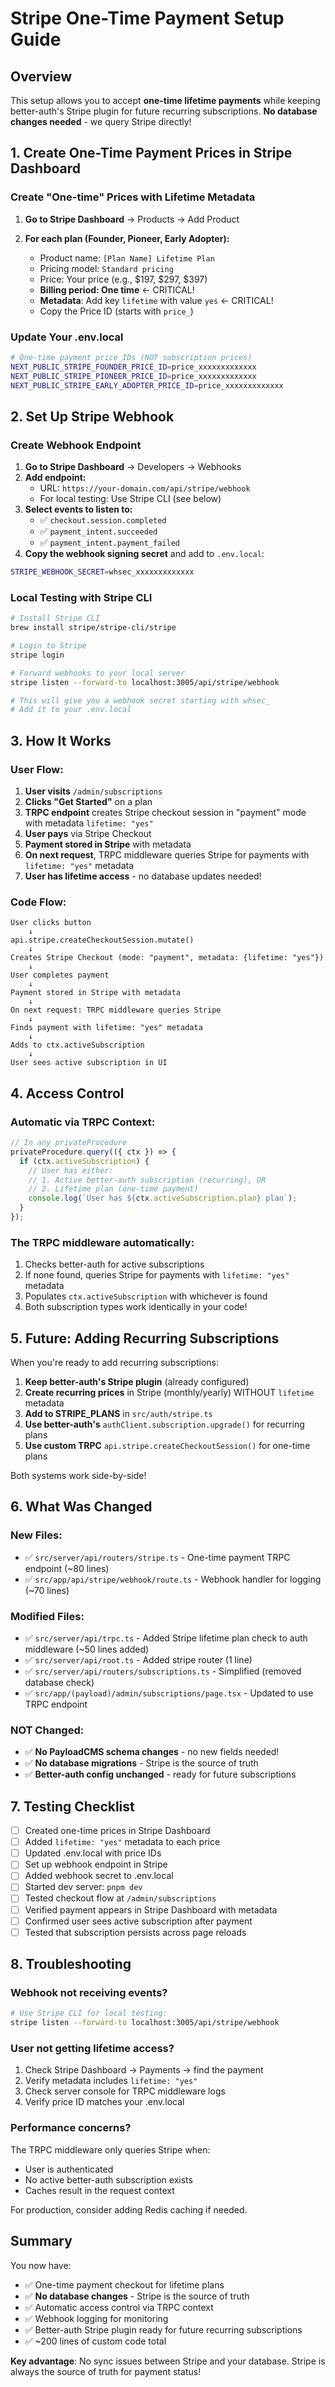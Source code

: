 # Stripe One-Time Payment Setup Guide

## Overview

This setup allows you to accept **one-time lifetime payments** while keeping better-auth's Stripe plugin for future recurring subscriptions. **No database changes needed** - we query Stripe directly!

## 1. Create One-Time Payment Prices in Stripe Dashboard

### Create "One-time" Prices with Lifetime Metadata

1. **Go to Stripe Dashboard** → Products → Add Product

2. **For each plan (Founder, Pioneer, Early Adopter):**
   - Product name: `[Plan Name] Lifetime Plan`
   - Pricing model: `Standard pricing`
   - Price: Your price (e.g., $197, $297, $397)
   - **Billing period: One time** ← CRITICAL!
   - **Metadata**: Add key `lifetime` with value `yes` ← CRITICAL!
   - Copy the Price ID (starts with `price_`)

### Update Your .env.local

```bash
# One-time payment price IDs (NOT subscription prices)
NEXT_PUBLIC_STRIPE_FOUNDER_PRICE_ID=price_xxxxxxxxxxxxx
NEXT_PUBLIC_STRIPE_PIONEER_PRICE_ID=price_xxxxxxxxxxxxx
NEXT_PUBLIC_STRIPE_EARLY_ADOPTER_PRICE_ID=price_xxxxxxxxxxxxx
```

## 2. Set Up Stripe Webhook

### Create Webhook Endpoint

1. **Go to Stripe Dashboard** → Developers → Webhooks
2. **Add endpoint:**
   - URL: `https://your-domain.com/api/stripe/webhook`
   - For local testing: Use Stripe CLI (see below)
3. **Select events to listen to:**
   - ✅ `checkout.session.completed`
   - ✅ `payment_intent.succeeded`
   - ✅ `payment_intent.payment_failed`
4. **Copy the webhook signing secret** and add to `.env.local`:

```bash
STRIPE_WEBHOOK_SECRET=whsec_xxxxxxxxxxxxx
```

### Local Testing with Stripe CLI

```bash
# Install Stripe CLI
brew install stripe/stripe-cli/stripe

# Login to Stripe
stripe login

# Forward webhooks to your local server
stripe listen --forward-to localhost:3005/api/stripe/webhook

# This will give you a webhook secret starting with whsec_
# Add it to your .env.local
```

## 3. How It Works

### User Flow:

1. **User visits** `/admin/subscriptions`
2. **Clicks "Get Started"** on a plan
3. **TRPC endpoint** creates Stripe checkout session in "payment" mode with metadata `lifetime: "yes"`
4. **User pays** via Stripe Checkout
5. **Payment stored in Stripe** with metadata
6. **On next request**, TRPC middleware queries Stripe for payments with `lifetime: "yes"` metadata
7. **User has lifetime access** - no database updates needed!

### Code Flow:

```
User clicks button
    ↓
api.stripe.createCheckoutSession.mutate()
    ↓
Creates Stripe Checkout (mode: "payment", metadata: {lifetime: "yes"})
    ↓
User completes payment
    ↓
Payment stored in Stripe with metadata
    ↓
On next request: TRPC middleware queries Stripe
    ↓
Finds payment with lifetime: "yes" metadata
    ↓
Adds to ctx.activeSubscription
    ↓
User sees active subscription in UI
```

## 4. Access Control

### Automatic via TRPC Context:

```typescript
// In any privateProcedure
privateProcedure.query(({ ctx }) => {
  if (ctx.activeSubscription) {
    // User has either:
    // 1. Active better-auth subscription (recurring), OR
    // 2. Lifetime plan (one-time payment)
    console.log(`User has ${ctx.activeSubscription.plan} plan`);
  }
});
```

### The TRPC middleware automatically:

1. Checks better-auth for active subscriptions
2. If none found, queries Stripe for payments with `lifetime: "yes"` metadata
3. Populates `ctx.activeSubscription` with whichever is found
4. Both subscription types work identically in your code!

## 5. Future: Adding Recurring Subscriptions

When you're ready to add recurring subscriptions:

1. **Keep better-auth's Stripe plugin** (already configured)
2. **Create recurring prices** in Stripe (monthly/yearly) WITHOUT `lifetime` metadata
3. **Add to STRIPE_PLANS** in `src/auth/stripe.ts`
4. **Use better-auth's** `authClient.subscription.upgrade()` for recurring plans
5. **Use custom TRPC** `api.stripe.createCheckoutSession()` for one-time plans

Both systems work side-by-side!

## 6. What Was Changed

### New Files:

- ✅ `src/server/api/routers/stripe.ts` - One-time payment TRPC endpoint (~80 lines)
- ✅ `src/app/api/stripe/webhook/route.ts` - Webhook handler for logging (~70 lines)

### Modified Files:

- ✅ `src/server/api/trpc.ts` - Added Stripe lifetime plan check to auth middleware (~50 lines added)
- ✅ `src/server/api/root.ts` - Added stripe router (1 line)
- ✅ `src/server/api/routers/subscriptions.ts` - Simplified (removed database check)
- ✅ `src/app/(payload)/admin/subscriptions/page.tsx` - Updated to use TRPC endpoint

### NOT Changed:

- ✅ **No PayloadCMS schema changes** - no new fields needed!
- ✅ **No database migrations** - Stripe is the source of truth
- ✅ **Better-auth config unchanged** - ready for future subscriptions

## 7. Testing Checklist

- [ ] Created one-time prices in Stripe Dashboard
- [ ] Added `lifetime: "yes"` metadata to each price
- [ ] Updated .env.local with price IDs
- [ ] Set up webhook endpoint in Stripe
- [ ] Added webhook secret to .env.local
- [ ] Started dev server: `pnpm dev`
- [ ] Tested checkout flow at `/admin/subscriptions`
- [ ] Verified payment appears in Stripe Dashboard with metadata
- [ ] Confirmed user sees active subscription after payment
- [ ] Tested that subscription persists across page reloads

## 8. Troubleshooting

### Webhook not receiving events?

```bash
# Use Stripe CLI for local testing:
stripe listen --forward-to localhost:3005/api/stripe/webhook
```

### User not getting lifetime access?

1. Check Stripe Dashboard → Payments → find the payment
2. Verify metadata includes `lifetime: "yes"`
3. Check server console for TRPC middleware logs
4. Verify price ID matches your .env.local

### Performance concerns?

The TRPC middleware only queries Stripe when:

- User is authenticated
- No active better-auth subscription exists
- Caches result in the request context

For production, consider adding Redis caching if needed.

## Summary

You now have:

- ✅ One-time payment checkout for lifetime plans
- ✅ **No database changes** - Stripe is the source of truth
- ✅ Automatic access control via TRPC context
- ✅ Webhook logging for monitoring
- ✅ Better-auth Stripe plugin ready for future recurring subscriptions
- ✅ ~200 lines of custom code total

**Key advantage**: No sync issues between Stripe and your database. Stripe is always the source of truth for payment status!
